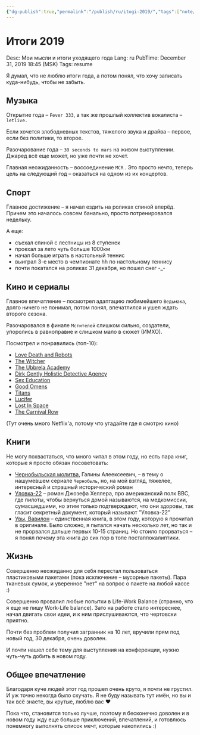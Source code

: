 ```yaml
---
{"dg-publish":true,"permalink":"/publish/ru/itogi-2019/","tags":["note/article","on/ny-review","ny-review/2019"]}
---
```


# Итоги 2019

Desc: Мои мысли и итоги уходящего года
Lang: ru
PubTime: December 31, 2019 18:45 (MSK)
Tags: resume

Я думал, что не люблю итоги года, а потом понял, что хочу записать куда-нибудь, чтобы не забыть.

## Музыка

Открытие года – `Fever 333`, а так же прошлый коллектив вокалиста – `letlive.`

Если хочется злободневных текстов, тяжелого звука и драйва – первое, если без политики, то второе.

Разочарование года – `30 seconds to mars` на живом выступлении. Джаред всё еще может, но уже почти не хочет.

Главная неожиданность – воссоединение `MCR` . Это просто нечто, теперь цель на следующий год – оказаться на одном из их концертов.

## Спорт

Главное достижение – я начал ездить на роликах спиной вперёд. Причем это началось совсем банально, просто потренировался недельку.

А еще:

- съехал спиной с лестницы из 8 ступенек
- проехал за лето чуть больше 1000км
- начал больше играть в настольный теннис
- выиграл 3-е место в чемпионате hh по настольному теннису
- почти покатался на роликах 31 декабря, но пошел снег -_-

## Кино и сериалы

Главное впечатление – посмотрел адаптацию любимейшего `Ведьмака`, долго ничего не понимал, потом понял, впечатлился и ушел ждать второго сезона.

Разочаровался в финале `Мстителей` слишком сильно, создатели, упоролись в равноправие и слишком мало в сюжет (ИМХО).

Посмотрел и понравились (топ-10):

- [Love Death and Robots](https://www.imdb.com/title/tt9561862/)
- [The Witcher](https://www.imdb.com/title/tt5180504)
- [The Ubbrela Academy](https://www.imdb.com/title/tt9771726)
- [Dirk Gently Holistic Detective Agency](https://www.imdb.com/title/tt4047038)
- [Sex Education](https://www.imdb.com/title/tt7767422)
- [Good Omens](https://www.imdb.com/title/tt1869454)
- [Titans](https://www.imdb.com/title/tt1043813)
- [Lucifer](https://www.imdb.com/title/tt4052886)
- [Lost In Space](https://www.imdb.com/title/tt5232792)
- [The Carnival Row](https://www.imdb.com/title/tt0489974)

(Тут очень много Netflix'а, потому что угадайте где я смотрю кино)

## Книги

Не могу похвастаться, что много читал в этом году, но есть пара книг, которые я просто обязан посоветовать:

- [Чернобыльская молитва](https://ru.wikipedia.org/wiki/Чернобыльская_молитва), Галины Алеексеевич, – в тему о нашумевшем сериале `Чернобыль`, но, на мой взгляд, тяжелее, интересный и страшный исторический роман
- [Уловка-22](https://ru.wikipedia.org/wiki/%D0%A3%D0%BB%D0%BE%D0%B2%D0%BA%D0%B0-22) – роман Джозефа Хеллера, про американский полк ВВС, где пилоты, чтобы вернуться домой называются, на медкомиссии, сумасшедшими, но этим только подтверждают, что они здоровы, так гласит секретный документ, который называют "Уловка-22"
- [Увы, Вавилон](https://en.wikipedia.org/wiki/Alas,_Babylon) – единственная книга, в этом году, которую я прочитал в оригинале. Было сложно, я пытался начать несколько лет, но так и не прорвался дальше первых 10-15 страниц. Но стоило прорваться – я понял почему эта книга до сих пор в топе постаппокалиптики.

## Жизнь

Совершенно неожиданно для себя перестал пользоваться пластиковыми пакетами (пока исключение – мусорные пакеты). Пара тканевых сумок, и уверенное "нет" на вопрос о пакете на любой кассе :)

Совершенно провалил любые попытки в Life-Work Balance (странно, что я еще не пишу Work-Life balance). Зато на работе стало интереснее, начал двигать свои идеи, и к ним прислушиваются, что чертовски приятно.

Почти без проблем получил загранник на 10 лет, вручили прям под новый год, 30 декабря, очень доволен.

И почти нашел себе тему для выступления на конференции, нужно чуть-чуть добить в новом году.

## Общее впечатление

Благодаря куче людей этот год прошел очень круто, я почти не грустил. И уж точно некогда было скучать. Я не буду называть тут имён, но вы и так всё знаете, вы крутые, люблю вас ❤️

Пока что, становится только лучше, поэтому я бесконечно доволен и в новом году жду еще больше приключений, впечатлений, и готовлюсь понемногу выполнять список мечт, которые накопились :)